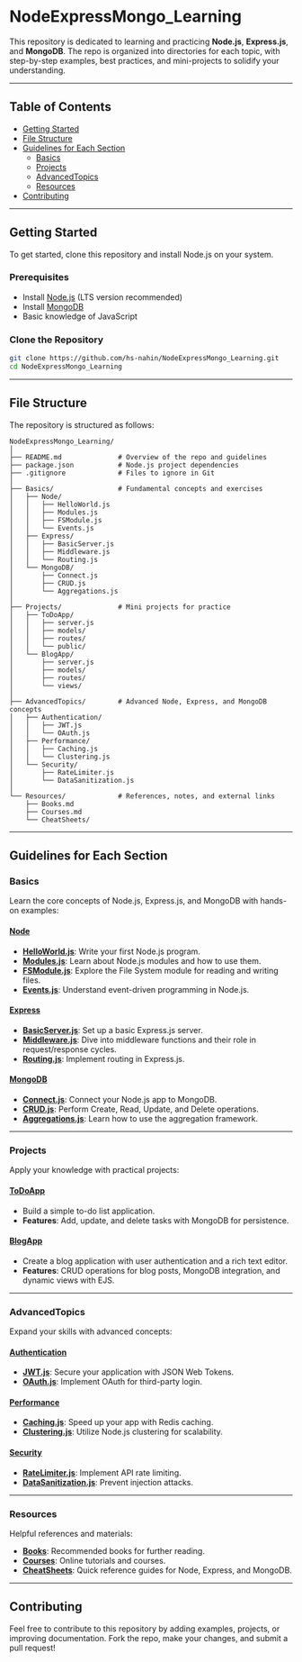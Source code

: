 # NodeExpressMongo_Learning

This repository is dedicated to learning and practicing **Node.js**, **Express.js**, and **MongoDB**. The repo is organized into directories for each topic, with step-by-step examples, best practices, and mini-projects to solidify your understanding.

---

## Table of Contents

- [Getting Started](#getting-started)
- [File Structure](#file-structure)
- [Guidelines for Each Section](#guidelines-for-each-section)
  - [Basics](#basics)
  - [Projects](#projects)
  - [AdvancedTopics](#advancedtopics)
  - [Resources](#resources)
- [Contributing](#contributing)

---

## Getting Started

To get started, clone this repository and install Node.js on your system.

### Prerequisites

- Install [Node.js](https://nodejs.org/) (LTS version recommended)
- Install [MongoDB](https://www.mongodb.com/try/download/community)
- Basic knowledge of JavaScript

### Clone the Repository

```bash
git clone https://github.com/hs-nahin/NodeExpressMongo_Learning.git
cd NodeExpressMongo_Learning
```

---

## File Structure

The repository is structured as follows:

```plaintext
NodeExpressMongo_Learning/
│
├── README.md              # Overview of the repo and guidelines
├── package.json           # Node.js project dependencies
├── .gitignore             # Files to ignore in Git
│
├── Basics/                # Fundamental concepts and exercises
│   ├── Node/
│   │   ├── HelloWorld.js
│   │   ├── Modules.js
│   │   ├── FSModule.js
│   │   └── Events.js
│   ├── Express/
│   │   ├── BasicServer.js
│   │   ├── Middleware.js
│   │   └── Routing.js
│   └── MongoDB/
│       ├── Connect.js
│       ├── CRUD.js
│       └── Aggregations.js
│
├── Projects/              # Mini projects for practice
│   ├── ToDoApp/
│   │   ├── server.js
│   │   ├── models/
│   │   ├── routes/
│   │   └── public/
│   └── BlogApp/
│       ├── server.js
│       ├── models/
│       ├── routes/
│       └── views/
│
├── AdvancedTopics/        # Advanced Node, Express, and MongoDB concepts
│   ├── Authentication/
│   │   ├── JWT.js
│   │   └── OAuth.js
│   ├── Performance/
│   │   ├── Caching.js
│   │   └── Clustering.js
│   └── Security/
│       ├── RateLimiter.js
│       └── DataSanitization.js
│
└── Resources/             # References, notes, and external links
    ├── Books.md
    ├── Courses.md
    └── CheatSheets/
```

---

## Guidelines for Each Section

### Basics

Learn the core concepts of Node.js, Express.js, and MongoDB with hands-on examples:

#### [Node](./Basics/Node/)

- **[HelloWorld.js](./Basics/Node/HelloWorld.js)**: Write your first Node.js program.
- **[Modules.js](./Basics/Node/Modules.js)**: Learn about Node.js modules and how to use them.
- **[FSModule.js](./Basics/Node/FSModule.js)**: Explore the File System module for reading and writing files.
- **[Events.js](./Basics/Node/Events.js)**: Understand event-driven programming in Node.js.

#### [Express](./Basics/Express/)

- **[BasicServer.js](./Basics/Express/BasicServer.js)**: Set up a basic Express.js server.
- **[Middleware.js](./Basics/Express/Middleware.js)**: Dive into middleware functions and their role in request/response cycles.
- **[Routing.js](./Basics/Express/Routing.js)**: Implement routing in Express.js.

#### [MongoDB](./Basics/MongoDB/)

- **[Connect.js](./Basics/MongoDB/Connect.js)**: Connect your Node.js app to MongoDB.
- **[CRUD.js](./Basics/MongoDB/CRUD.js)**: Perform Create, Read, Update, and Delete operations.
- **[Aggregations.js](./Basics/MongoDB/Aggregations.js)**: Learn how to use the aggregation framework.

---

### Projects

Apply your knowledge with practical projects:

#### [ToDoApp](./Projects/ToDoApp/)

- Build a simple to-do list application.
- **Features**: Add, update, and delete tasks with MongoDB for persistence.

#### [BlogApp](./Projects/BlogApp/)

- Create a blog application with user authentication and a rich text editor.
- **Features**: CRUD operations for blog posts, MongoDB integration, and dynamic views with EJS.

---

### AdvancedTopics

Expand your skills with advanced concepts:

#### [Authentication](./AdvancedTopics/Authentication/)

- **[JWT.js](./AdvancedTopics/Authentication/JWT.js)**: Secure your application with JSON Web Tokens.
- **[OAuth.js](./AdvancedTopics/Authentication/OAuth.js)**: Implement OAuth for third-party login.

#### [Performance](./AdvancedTopics/Performance/)

- **[Caching.js](./AdvancedTopics/Performance/Caching.js)**: Speed up your app with Redis caching.
- **[Clustering.js](./AdvancedTopics/Performance/Clustering.js)**: Utilize Node.js clustering for scalability.

#### [Security](./AdvancedTopics/Security/)

- **[RateLimiter.js](./AdvancedTopics/Security/RateLimiter.js)**: Implement API rate limiting.
- **[DataSanitization.js](./AdvancedTopics/Security/DataSanitization.js)**: Prevent injection attacks.

---

### Resources

Helpful references and materials:

- **[Books](./Resources/Books.md)**: Recommended books for further reading.
- **[Courses](./Resources/Courses.md)**: Online tutorials and courses.
- **[CheatSheets](./Resources/CheatSheets/)**: Quick reference guides for Node, Express, and MongoDB.

---

## Contributing

Feel free to contribute to this repository by adding examples, projects, or improving documentation. Fork the repo, make your changes, and submit a pull request!
